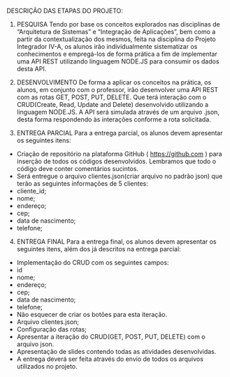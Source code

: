 DESCRIÇÃO DAS ETAPAS DO PROJETO:

1. PESQUISA
Tendo por base os conceitos explorados nas disciplinas de “Arquitetura de Sistemas” e “Integração
de Aplicações”, bem como a partir da contextualização dos mesmos, feita na disciplina do Projeto
Integrador IV-A, os alunos irão individualmente sistematizar os conhecimentos e empregá-los de
forma prática a fim de implementar uma API REST utilizando linguagem NODE.JS para consumir os
dados desta API.

2. DESENVOLVIMENTO
De forma a aplicar os conceitos na prática, os alunos, em conjunto com o professor, irão desenvolver
uma API REST com as rotas GET, POST, PUT, DELETE. Que terá interação com o CRUD(Create,
Read, Update and Delete) desenvolvido utilizando a linguagem NODE.JS. A API será simulada
através de um arquivo .json, desta forma respondendo às interações conforme a rota solicitada.

3. ENTREGA PARCIAL
Para a entrega parcial, os alunos devem apresentar os seguintes itens:
- Criação de repositório na plataforma GitHub ( https://github.com ) para inserção de todos os
códigos desenvolvidos. Lembramos que todo o código deve conter comentários sucintos.
- Será entregue o arquivo clientes.json(criar arquivo no padrão json) que terão as seguintes
informações de 5 clientes:
- cliente_id;
- nome;
- endereço;
- cep;
- data de nascimento;
- telefone;

4. ENTREGA FINAL
Para a entrega final, os alunos devem apresentar os seguintes itens, além dos já descritos na
entrega parcial:
- Implementação do CRUD com os seguintes campos:
- id
- nome;
- endereço;
- cep;
- data de nascimento;
- telefone;
- Não esquecer de criar os botões para esta iteração.
- Arquivo clientes.json;
- Configuração das rotas;
- Apresentar a iteração do CRUD(GET, POST, PUT, DELETE) com o arquivo json.
- Apresentação de slides contendo todas as atividades desenvolvidas.
- A entrega deverá ser feita através do envio de todos os arquivos utilizados no projeto.